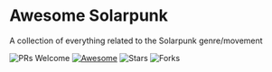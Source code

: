 # Awesome Solarpunk
A collection of everything related to the Solarpunk genre/movement

![PRs Welcome](https://img.shields.io/badge/PRs-Welcome-green) [![Awesome](https://awesome.re/badge.svg)](https://awesome.re) ![Stars](https://img.shields.io/github/stars/xldrkp/Awesome-Solarpunk?color=yellow)  ![Forks](https://img.shields.io/github/forks/xldrkp/Awesome-Solarpunk?color=blue&label=Fork)
